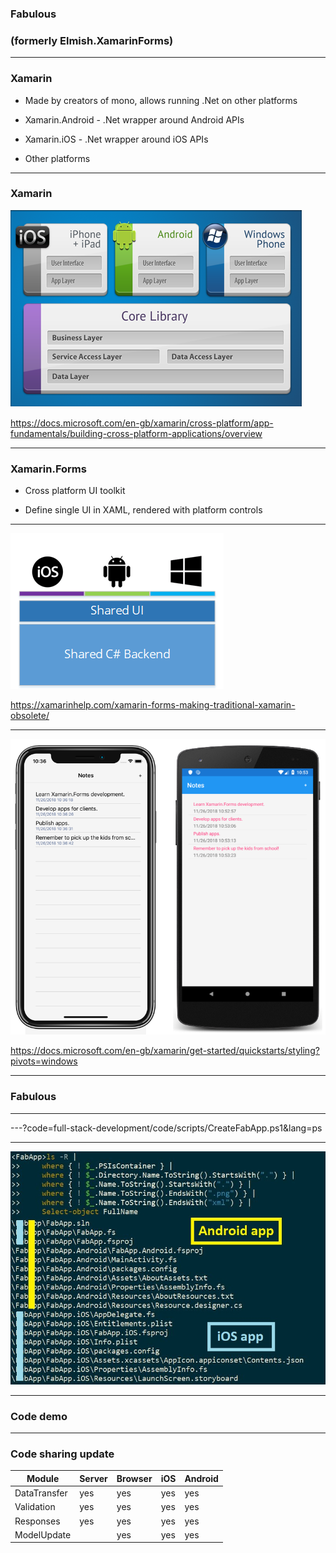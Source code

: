 
### Fabulous

### (formerly Elmish.XamarinForms)

---

### Xamarin

- Made by creators of mono, allows running .Net on other platforms

- Xamarin.Android - .Net wrapper around Android APIs

- Xamarin.iOS - .Net wrapper around iOS APIs

- Other platforms

---

### Xamarin

![Xamarin](full-stack-development/assets/img/xamarinPlatform.png)

https://docs.microsoft.com/en-gb/xamarin/cross-platform/app-fundamentals/building-cross-platform-applications/overview

---

### Xamarin.Forms

- Cross platform UI toolkit

- Define single UI in XAML, rendered with platform controls

---

![Xamarin](full-stack-development/assets/img/xamarinForms.png)

https://xamarinhelp.com/xamarin-forms-making-traditional-xamarin-obsolete/

---

![Xamarin](full-stack-development/assets/img/xamarinNotes.png)

https://docs.microsoft.com/en-gb/xamarin/get-started/quickstarts/styling?pivots=windows

---

### Fabulous



---

---?code=full-stack-development/code/scripts/CreateFabApp.ps1&lang=ps

---

![Files](full-stack-development/assets/img/FabulousAppNewFilesAnnotated.jpg)

---

### Code demo

---

### Code sharing update

| Module       | Server | Browser |  iOS  | Android |
| ------------ | ------ | ------  |------ |-------- |
| DataTransfer |  yes   |   yes   |  yes  |   yes   |
| Validation   |  yes   |   yes   |  yes  |   yes   |
| Responses    |  yes   |   yes   |  yes  |   yes   |
| ModelUpdate  |        |   yes   |  yes  |   yes   |
